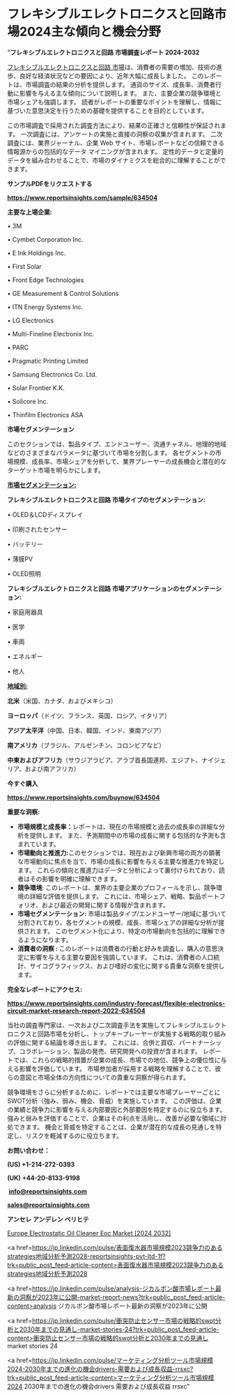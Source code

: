 # フレキシブルエレクトロニクスと回路市場2024主な傾向と機会分野

"<strong>フレキシブルエレクトロニクスと回路 市場調査レポート 2024-2032</strong>

<a href=https://www.reportsinsights.com/sample/634504>フレキシブルエレクトロニクスと回路 市場</a>は、消費者の需要の増加、技術の進歩、良好な経済状況などの要因により、近年大幅に成長しました。 このレポートは、市場調査の結果の分析を提供します。 通貨のサイズ、成長率、消費者行動に影響を与える主な傾向について説明します。 また、主要企業の競争環境と市場シェアも強調します。 読者がレポートの重要なポイントを理解し、情報に基づいた意思決定を行うための基礎を提供することを目的としています。

この市場調査で採用された調査方法により、結果の正確さと信頼性が保証されます。 一次調査には、アンケートの実施と直接の洞察の収集が含まれます。 二次調査には、業界ジャーナル、企業 Web サイト、市場レポートなどの信頼できる情報源からの包括的なデータ マイニングが含まれます。 定性的データと定量的データを組み合わせることで、市場のダイナミクスを総合的に理解することができます。

<strong><b>サンプルPDFをリクエストする</b></strong>

<a href=https://www.reportsinsights.com/sample/634504><strong><u>https://www.reportsinsights.com/sample/634504</u></strong></a>

<strong>主要な上場企業:</strong>

• 3M

• Cymbet Corporation Inc.

• E Ink Holdings Inc.

• First Solar

• Front Edge Technologies

• GE Measurement & Control Solutions

• ITN Energy Systems Inc.

• LG Electronics

• Multi-Fineline Electronix Inc.

• PARC

• Pragmatic Printing Limited

• Samsung Electronics Co. Ltd.

• Solar Frontier K.K.

• Solicore Inc.

• Thinfilm Electronics ASA

<strong>市場セグメンテーション</strong>

このセクションでは、製品タイプ、エンドユーザー、流通チャネル、地理的地域などのさまざまなパラメータに基づいて市場を分割します。 各セグメントの市場規模、成長率、市場シェアを分析して、業界プレーヤーの成長機会と潜在的なターゲット市場を明らかにします。

<strong><u>市場セグメンテーション</u></strong><strong><u>:</u></strong>

<strong>フレキシブルエレクトロニクスと回路 市場タイプのセグメンテーション:</strong>

• OLED＆LCDディスプレイ

• 印刷されたセンサー

• バッテリー

• 薄膜PV

• OLED照明

<strong>フレキシブルエレクトロニクスと回路 市場アプリケーションのセグメンテーション:</strong>

• 家庭用器具

• 医学

• 車両

• エネルギー

• 他人

<strong><u>地域別</u></strong><strong><u>:</u></strong>

<strong>北米</strong>（米国、カナダ、およびメキシコ）

<strong>ヨーロッパ</strong>（ドイツ、フランス、英国、ロシア、イタリア）

<strong>アジア太平洋</strong>（中国、日本、韓国、インド、東南アジア）

<strong>南アメリカ</strong>（ブラジル、アルゼンチン、コロンビアなど）

<strong>中東およびアフリカ</strong>（サウジアラビア、アラブ首長国連邦、エジプト、ナイジェリア、および南アフリカ）

<strong>今すぐ購入</strong>

<a href=https://www.reportsinsights.com/buynow/634504><strong><u>https://www.reportsinsights.com/buynow/634504</u></strong></a>

<strong>重要な洞察:</strong>
<ul>
  <li><strong>市場規模と成長率：</strong>レポートは、現在の市場規模と過去の成長率の詳細な分析を提供します。 また、予測期間中の市場の成長に関する包括的な予測も含まれています。</li>
  <li><strong>市場動向と推進力:</strong>このセクションでは、現在および新興市場の両方の顕著な市場動向に焦点を当て、市場の成長に影響を与える主要な推進力を特定します。 これらの傾向と推進力はデータと分析によって裏付けられており、読者はその影響を明確に理解できます。</li>
  <li><strong>競争環境</strong>: このレポートは、業界の主要企業のプロフィールを示し、競争環境の詳細な評価を提供します。 これには、市場シェア、戦略、製品ポートフォリオ、および最近の開発に関する情報が含まれます。</li>
  <li><strong>市場セグメンテーション: </strong>市場は製品タイプ/エンドユーザー/地域に基づいて分割されており、各セグメントの規模、成長、市場シェアの詳細な分析が提供されます。 このセグメント化により、特定の市場動向を包括的に理解できるようになります。</li>
  <li><strong>消費者の洞察 : </strong>このレポートは消費者の行動と好みを調査し、購入の意思決定に影響を与える主要な要因を強調しています。 これは、消費者の人口統計、サイコグラフィックス、および嗜好の変化に関する貴重な洞察を提供します。</li>
</ul>
<strong>完全なレポートにアクセス:</strong>

<a href=https://www.reportsinsights.com/industry-forecast/flexible-electronics-circuit-market-research-report-2022-634504><strong><u><b>https://www.reportsinsights.com/industry-forecast/flexible-electronics-circuit-market-research-report-2022-634504</b></u></strong></a>

当社の調査専門家は、一次および二次調査手法を実施してフレキシブルエレクトロニクスと回路市場を分析し、トップキープレーヤーが実施する戦略的取り組みの評価に関する結論を導き出します。 これには、合併と買収、パートナーシップ、コラボレーション、製品の発売、研究開発への投資が含まれます。 レポートでは、これらの戦略的措置が企業の成長、市場での地位、競争上の優位性に与える影響を評価しています。 市場参加者が採用する戦略を理解することで、彼らの意図と市場全体の方向性についての貴重な洞察が得られます。

競争環境をさらに分析するために、レポートでは主要な市場プレーヤーごとにSWOT分析（強み、弱み、機会、脅威）を実施しています。 この評価は、企業の業績と競争力に影響を与える内部要因と外部要因を特定するのに役立ちます。 強みと弱みを評価することで、企業はその利点を活用し、改善が必要な領域に対処できます。 機会と脅威を特定することは、企業が潜在的な成長の見通しを特定し、リスクを軽減するのに役立ちます。

<strong>お問い合わせ：</strong>

<strong>(US) +1-214-272-0393</strong>

<strong>(UK) +44-20-8133-9198</strong>

<strong> </strong><a href=info@reportsinsights.com><strong><u>info@reportsinsights.com</u></strong></a>

<a href=sales@reportsinsights.com><strong><u>sales@reportsinsights.com</u></strong></a>

<strong>アンセレ アンデレン ベリヒテ</strong>

<a href=https://www.linkedin.com/pulse/europe-electrostatic-oil-cleaner-eoc-markets-blp2f/>Europe Electrostatic Oil Cleaner Eoc Market [2024 2032]</a>

<a href=https://jp.linkedin.com/pulse/表面復水器市場規模2023競争力のあるstrategies地域分析予測2028-reportsinsights-pvt-ltd-1f?trk=public_post_feed-article-content>表面復水器市場規模2023競争力のあるstrategies地域分析予測2028</a>

<a href=https://jp.linkedin.com/pulse/analysis-ジカルボン酸市場レポート最新の洞察が2023年に公開-market-report-news?trk=public_post_feed-article-content>analysis ジカルボン酸市場レポート最新の洞察が2023年に公開</a>

<a href=https://jp.linkedin.com/pulse/衝突防止センサー市場の戦略的swot分析と2030年までの見通し-market-stories-24?trk=public_post_feed-article-content>衝突防止センサー市場の戦略的swot分析と2030年までの見通し market stories 24</a>

<a href=https://jp.linkedin.com/pulse/マーケティング分析ツール市場規模2024-2030年までの進化の機会drivers-需要および成長収益-rrsxc?trk=public_post_feed-article-content>マーケティング分析ツール市場規模2024 2030年までの進化の機会drivers 需要および成長収益 rrsxc</a>"
